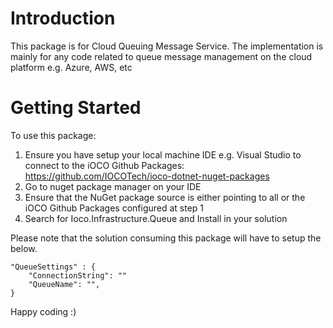 # Introduction 
This package is for Cloud Queuing Message Service. The implementation is mainly for any code related to queue message management on the cloud platform e.g. Azure, AWS, etc

# Getting Started
To use this package:
1. Ensure you have setup your local machine IDE e.g. Visual Studio to connect to the iOCO Github Packages: https://github.com/IOCOTech/ioco-dotnet-nuget-packages
2. Go to nuget package manager on your IDE
3. Ensure that the NuGet package source is either pointing to all or the iOCO Github Packages configured at step 1
4. Search for Ioco.Infrastructure.Queue and Install in your solution

Please note that the solution consuming this package will have to setup the below. 

```
"QueueSettings" : {
	"ConnectionString": ""
	"QueueName": "",
}
```

Happy coding :)
